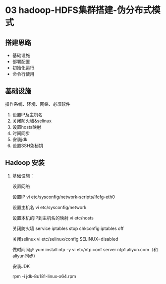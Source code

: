 # 03 hadoop-HDFS集群搭建-伪分布式模式

## 搭建思路

- 基础设施
- 部署配置
- 初始化运行
- 命令行使用

## 基础设施

操作系统、环境、网络、必须软件

1. 设置IP及主机名
2. 关闭防火墙&selinux
3. 设置hosts映射
4. 时间同步
5. 安装jdk
6. 设置SSH免秘钥

## Hadoop 安装

1. 基础设施：

   设置网络

   设置IP
   vi etc/sysconfig/network-scripts/ifcfg-eth0

   设置主机名
   vi etc/sysconfig/network

   设置本机的IP到主机名的映射
   vi etc/hosts

   关闭防火墙
   service iptables stop
   chkconfig iptables off

   关闭selinux
   vi etc/selinux/config
   SELINUX=disabled

   做时间同步
   yum install ntp -y
   vi etc/ntp.conf
   server ntp1.aliyun.com（和aliyun同步）

   安装JDK

   rpm -i jdk-8u181-linux-x64.rpm